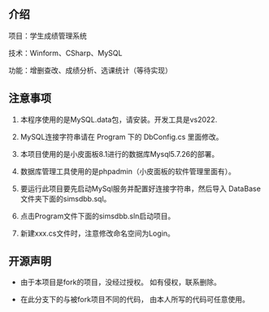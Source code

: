 ## 介绍

项目：学生成绩管理系统

技术：Winform、CSharp、MySQL

功能：增删查改、成绩分析、选课统计（等待实现）



## 注意事项

1. 本程序使用的是MySQL.data包，请安装。开发工具是vs2022.

2. MySQL连接字符串请在 Program 下的 DbConfig.cs 里面修改。

3. 本项目使用的是小皮面板8.1进行的数据库Mysql5.7.26的部署。

4. 数据库管理工具使用的是phpadmin（小皮面板的软件管理里面有）。

5. 要运行此项目要先启动MySql服务并配置好连接字符串，然后导入
DataBase文件夹下面的simsdbb.sql。

6. 点击Program文件下面的simsdbb.sln启动项目。
7. 新建xxx.cs文件时，注意修改命名空间为Login。



## 开源声明

+ 由于本项目是fork的项目，没经过授权。
  如有侵权，联系删除。

+ 在此分支下的与被fork项目不同的代码，
  由本人所写的代码可任意使用。